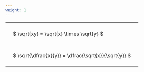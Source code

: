 ```yaml
---
weight: 1
---
```


<style type="text/css">
#T_8d8f1 th.col_heading {
  text-align: left;
  font-size: 1em;
}
#T_8d8f1 td {
  text-align: left;
  font-size: 1em;
  padding: 1.5em;
}
</style>
<table id="T_8d8f1">
  <thead>
  </thead>
  <tbody>
    <tr>
      <td id="T_8d8f1_row0_col0" class="data row0 col0" >$ \sqrt{xy} = \sqrt{x} \times \sqrt{y} $</td>
    </tr>
    <tr>
      <td id="T_8d8f1_row1_col0" class="data row1 col0" >$ \sqrt{\dfrac{x}{y}} = \dfrac{\sqrt{x}}{\sqrt{y}} $</td>
    </tr>
  </tbody>
</table>
